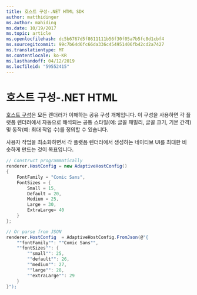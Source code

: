 ```yaml
---
title: 호스트 구성-.NET HTML SDK
author: matthidinger
ms.author: mahiding
ms.date: 10/19/2017
ms.topic: article
ms.openlocfilehash: dc5b6767d5f8611111b56f30f05a7b5fc8d1cbf4
ms.sourcegitcommit: 99c7b64d6fc66da336c454951406fb42cd2a7427
ms.translationtype: MT
ms.contentlocale: ko-KR
ms.lasthandoff: 04/12/2019
ms.locfileid: "59552415"
---
```

# <a name="host-config---net-html"></a>호스트 구성-.NET HTML

[호스트 구성](../../../rendering-cards/host-config.md)은 모든 렌더러가 이해하는 공유 구성 개체입니다. 이 구성을 사용하면 각 플랫폼 렌더러에서 자동으로 해석되는 공통 스타일(예: 글꼴 패밀리, 글꼴 크기, 기본 간격) 및 동작(예: 최대 작업 수)를 정의할 수 있습니다. 

사용자 작업을 최소화하면서 각 플랫폼 렌더러에서 생성하는 네이티브 UI를 최대한 비슷하게 만드는 것이 목표입니다.

```csharp
// Construct programmatically
renderer.HostConfig = new AdaptiveHostConfig() 
{
    FontFamily = "Comic Sans",
    FontSizes = {
        Small = 15,
        Default = 20,
        Medium = 25,
        Large = 30,
        ExtraLarge= 40
    }
};

// Or parse from JSON
renderer.HostConfig  = AdaptiveHostConfig.FromJson(@"{
    ""fontFamily"": ""Comic Sans"",
    ""fontSizes"": {
        ""small"": 25,
        ""default"": 26,
        ""medium"": 27,
        ""large"": 28,
        ""extraLarge"": 29
    }
}");
```